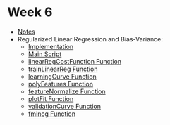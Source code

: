 # Week 6

- [Notes](WeekNotes.ipynb)
- Regularized Linear Regression and Bias-Variance:
  - [Implementation]()
  - [Main Script](regularized_linear_regression_bias.m)
  - [linearRegCostFunction Function](linearRegCostFunction.m)
  - [trainLinearReg Function](trainLinearReg.m)
  - [learningCurve Function](learningCurve.m)
  - [polyFeatures Function](polyFeatures.m)
  - [featureNormalize Function](featureNormalize.m)
  - [plotFit Function](plotFit.m)
  - [validationCurve Function](validationCurve.m)
  - [fmincg Function](fmincg.m)
